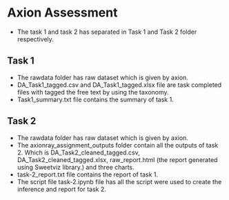 # Axion Assessment
- The task 1 and task 2 has separated in Task 1 and Task 2 folder respectively.

## Task 1
- The rawdata folder has raw dataset which is given by axion.
- DA_Task1_tagged.csv and DA_Task1_tagged.xlsx file are task completed files with tagged the free text by using the taxonomy.
- Task1_summary.txt file contains the summary of task 1.

## Task 2
- The rawdata folder has raw dataset which is given by axion.
- The axionray_assignment_outputs folder contain all the outputs of task 2. Which is DA_Task2_cleaned_tagged.csv, DA_Task2_cleaned_tagged.xlsx, raw_report.html (the report generated using Sweetviz library.) and three charts.
- task-2_report.txt file contains the report of task 1.
- The script file task-2.ipynb file has all the script were used to create the inference and report for task 2.
